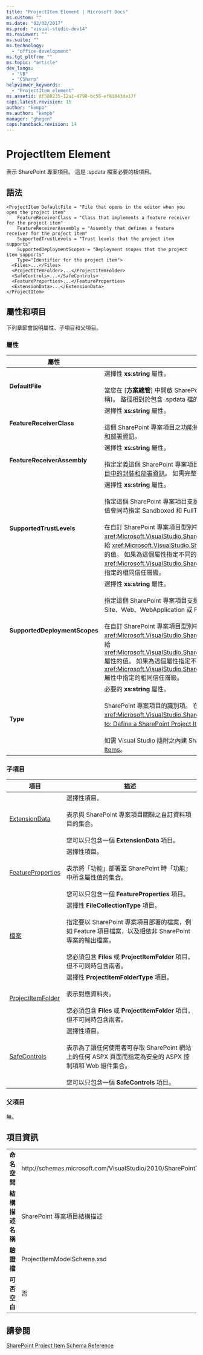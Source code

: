 ```yaml
---
title: "ProjectItem Element | Microsoft Docs"
ms.custom: ""
ms.date: "02/02/2017"
ms.prod: "visual-studio-dev14"
ms.reviewer: ""
ms.suite: ""
ms.technology: 
  - "office-development"
ms.tgt_pltfrm: ""
ms.topic: "article"
dev_langs: 
  - "VB"
  - "CSharp"
helpviewer_keywords: 
  - "ProjectItem element"
ms.assetid: df588235-12a1-4798-bc56-ef81843de17f
caps.latest.revision: 15
author: "kempb"
ms.author: "kempb"
manager: "ghogen"
caps.handback.revision: 14
---
```

# ProjectItem Element
  表示 SharePoint 專案項目。  這是 .spdata 檔案必要的根項目。  
  
## 語法  
  
```  
<ProjectItem DefaultFile = "File that opens in the editor when you open the project item"  
    FeatureReceiverClass = "Class that implements a feature receiver for the project item"  
    FeatureReceiverAssembly = "Assembly that defines a feature receiver for the project item"  
    SupportedTrustLevels = "Trust levels that the project item supports"  
    SupportedDeploymentScopes = "Deployment scopes that the project item supports"  
    Type="Identifier for the project item">  
  <Files>...</Files>  
  <ProjectItemFolder>...</ProjectItemFolder>  
  <SafeControls>...</SafeControls>  
  <FeatureProperties>...</FeatureProperties>  
  <ExtensionData>...</ExtensionData>  
</ProjectItem>  
```  
  
## 屬性和項目  
 下列章節會說明屬性、子項目和父項目。  
  
### 屬性  
  
|屬性|描述|  
|--------|--------|  
|**DefaultFile**|選擇性 **xs:string** 屬性。<br /><br /> 當您在 \[**方案總管**\] 中開啟 SharePoint 專案項目時，會在 Visual Studio 編輯器中開啟之檔案的相對路徑 \(包含檔案名稱\)。  路徑相對於包含 .spdata 檔的資料夾。|  
|**FeatureReceiverClass**|選擇性 **xs:string** 屬性。<br /><br /> 這個 SharePoint 專案項目之功能接收器類別的完整名稱。  如需功能接收器的詳細資訊，請參閱[提供專案項目中的封裝和部署資訊](../sharepoint/providing-packaging-and-deployment-information-in-project-items.md)。|  
|**FeatureReceiverAssembly**|選擇性 **xs:string** 屬性。<br /><br /> 指定定義這個 SharePoint 專案項目之功能接收器的組件的完全名稱。  如需功能接收器的詳細資訊，請參閱[提供專案項目中的封裝和部署資訊](../sharepoint/providing-packaging-and-deployment-information-in-project-items.md)。  如需完整組件名稱的詳細資訊，請參閱[組件名稱](../Topic/Assembly%20Names.md)。|  
|**SupportedTrustLevels**|選擇性 **xs:string** 屬性。<br /><br /> 指定這個 SharePoint 專案項目支援的信任層級。  這個值可以是下列其中一個字串：Sandboxed、FullTrust 或 All。  All 值會同時指定 Sandboxed 和 FullTrust。<br /><br /> 在自訂 SharePoint 專案項目型別中，這個屬性的值會對應到您在 <xref:Microsoft.VisualStudio.SharePoint.ISharePointProjectItemTypeProvider.InitializeType%2A> 方法的實作中指派給 <xref:Microsoft.VisualStudio.SharePoint.ISharePointProjectItemTypeDefinition.SupportedTrustLevels%2A> 屬性的值。  如果為這個屬性指定不同的值，Visual Studio 會覆寫該值，使該値指定您在 <xref:Microsoft.VisualStudio.SharePoint.ISharePointProjectItemTypeDefinition.SupportedTrustLevels%2A> 屬性中指定的相同信任層級。|  
|**SupportedDeploymentScopes**|選擇性 **xs:string** 屬性。<br /><br /> 指定這個 SharePoint 專案項目支援的部署範圍。  這個值是以逗號分隔的字串，其中包含一或多個下列字串：Farm、Site、Web、WebApplication 或 Package。  例如「Web, Site」。<br /><br /> 在自訂 SharePoint 專案項目型別中，這個屬性的值會對應到您在 <xref:Microsoft.VisualStudio.SharePoint.ISharePointProjectItemTypeProvider.InitializeType%2A> 方法的實作中指派給 <xref:Microsoft.VisualStudio.SharePoint.ISharePointProjectItemTypeDefinition.SupportedDeploymentScopes%2A> 屬性的值。  如果為這個屬性指定不同的值，Visual Studio 會覆寫該值，使該値指定您在 <xref:Microsoft.VisualStudio.SharePoint.ISharePointProjectItemTypeDefinition.SupportedDeploymentScopes%2A> 屬性中指定的相同信任層級。|  
|**Type**|必要的 **xs:string** 屬性。<br /><br /> SharePoint 專案項目的識別項。  在自訂 SharePoint 專案項目類型中，識別項是傳遞至 <xref:Microsoft.VisualStudio.SharePoint.SharePointProjectItemTypeAttribute> 的字串。  如需詳細資訊，請參閱 [How to: Define a SharePoint Project Item Type](../sharepoint/how-to-define-a-sharepoint-project-item-type.md)。<br /><br /> 如需 Visual Studio 隨附之內建 SharePoint 專案項目 的識別項完整清單，請參閱[Extending SharePoint Project Items](../sharepoint/extending-sharepoint-project-items.md)。|  
  
### 子項目  
  
|項目|描述|  
|--------|--------|  
|[ExtensionData](../sharepoint/extensiondata-element.md)|選擇性項目。<br /><br /> 表示與 SharePoint 專案項目關聯之自訂資料項目的集合。<br /><br /> 您可以只包含一個 **ExtensionData** 項目。|  
|[FeatureProperties](../sharepoint/featureproperties-element.md)|選擇性項目。<br /><br /> 表示將「功能」部署至 SharePoint 時「功能」中所含屬性值的集合。<br /><br /> 您可以只包含一個 **FeatureProperties** 項目。|  
|[檔案](../sharepoint/files-element.md)|選擇性 **FileCollectionType** 項目。<br /><br /> 指定要以 SharePoint 專案項目部署的檔案，例如 Feature 項目檔案，以及相依非 SharePoint 專案的輸出檔案。<br /><br /> 您必須包含 **Files** 或 **ProjectItemFolder** 項目，但不可同時包含兩者。|  
|[ProjectItemFolder](../sharepoint/projectitemfolder-element.md)|選擇性 **ProjectItemFolderType** 項目。<br /><br /> 表示對應資料夾。<br /><br /> 您必須包含 **Files** 或 **ProjectItemFolder** 項目，但不可同時包含兩者。|  
|[SafeControls](../sharepoint/safecontrols-element.md)|選擇性項目。<br /><br /> 表示為了讓任何使用者可存取 SharePoint 網站上的任何 ASPX 頁面而指定為安全的 ASPX 控制項和 Web 組件集合。<br /><br /> 您可以只包含一個 **SafeControls** 項目。|  
  
### 父項目  
 無。  
  
## 項目資訊  
  
|||  
|-|-|  
|**命名空間**|http:\/\/schemas.microsoft.com\/VisualStudio\/2010\/SharePointTools\/SharePointProjectItemModel|  
|**結構描述名稱**|SharePoint 專案項目結構描述|  
|**驗證檔**|ProjectItemModelSchema.xsd|  
|**可否空白**|否|  
  
## 請參閱  
 [SharePoint Project Item Schema Reference](../sharepoint/sharepoint-project-item-schema-reference.md)  
  
  